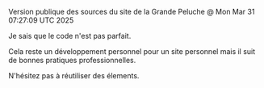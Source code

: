 Version publique des sources du site de la Grande Peluche @ Mon Mar 31 07:27:09 UTC 2025

Je sais que le code n'est pas parfait.

Cela reste un développement personnel pour un site personnel mais il suit de bonnes pratiques professionnelles.

N'hésitez pas à réutiliser des élements.

